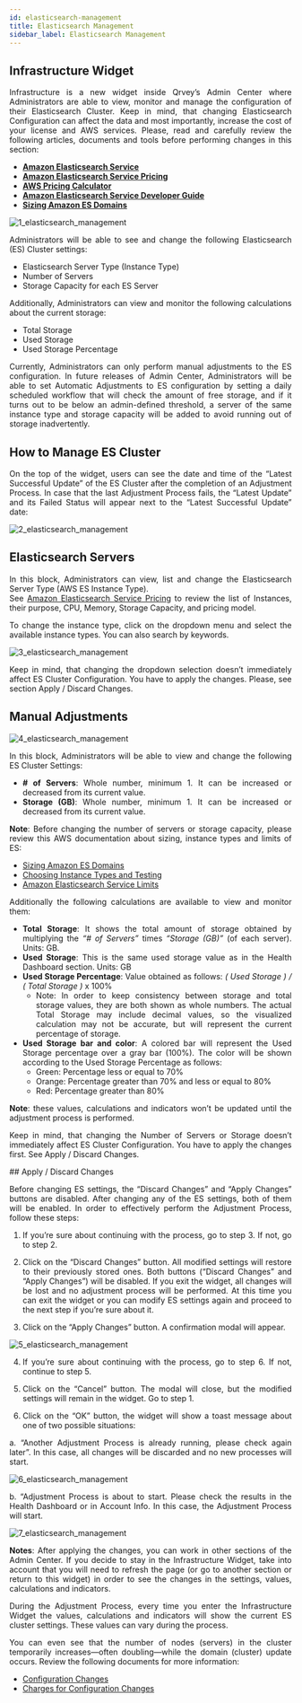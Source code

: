 ```yaml
---
id: elasticsearch-management
title: Elasticsearch Management
sidebar_label: Elasticsearch Management
---
```


<div style="text-align: justify">

##  Infrastructure Widget

Infrastructure is a new widget inside Qrvey’s Admin Center where Administrators are able to view, monitor and manage the configuration of their Elasticsearch Cluster. Keep in mind, that changing Elasticsearch Configuration can affect the data and most importantly, increase the cost of your license and AWS services. Please, read and carefully review the following articles, documents and tools before performing changes in this section: 


* <a href="https://aws.amazon.com/elasticsearch-service/"> <strong>Amazon Elasticsearch Service</strong></a> <br>
* <a href="https://aws.amazon.com/elasticsearch-service/pricing/"> <strong>Amazon Elasticsearch Service Pricing</strong></a> <br>
* <a href="https://calculator.aws/#/"> <strong>AWS Pricing Calculator</strong></a> <br>
* <a href="https://docs.aws.amazon.com/elasticsearch-service/latest/developerguide/what-is-amazon-elasticsearch-service.html"> <strong>Amazon Elasticsearch Service Developer Guide</strong></a> <br>
* <a href="https://docs.aws.amazon.com/elasticsearch-service/latest/developerguide/sizing-domains.html"> <strong>Sizing Amazon ES Domains</strong></a>

![1_elasticsearch_management](https://s3.amazonaws.com/cdn.qrvey.com/documentation_assets/admin/Administering+Qrvey+Composer/elasticsearch_management/elastic1.png#thumbnail)



Administrators will be able to see and change the following Elasticsearch (ES) Cluster settings: 
* Elasticsearch Server Type (Instance Type)
* Number of Servers
* Storage Capacity for each ES Server

Additionally, Administrators can view and monitor the following calculations about the current storage: 
* Total Storage
* Used Storage
* Used Storage Percentage

Currently, Administrators can only perform manual adjustments to the ES configuration. In future releases of Admin Center, Administrators will be able to set Automatic Adjustments to ES configuration by setting a daily scheduled workflow that will check the amount of free storage, and if it turns out to be below an admin-defined threshold, a server of the same instance type and storage capacity will be added to avoid running out of storage inadvertently. 

## How to Manage ES Cluster

On the top of the widget, users can see the date and time of the “Latest Successful Update” of the ES Cluster after the completion of an Adjustment Process. In case that the last Adjustment Process fails, the “Latest Update” and its Failed Status will appear next to the “Latest Successful Update” date: 

![2_elasticsearch_management](https://s3.amazonaws.com/cdn.qrvey.com/documentation_assets/admin/Administering+Qrvey+Composer/elasticsearch_management/elastic2.png#thumbnail)


## Elasticsearch Servers 

In this block, Administrators can view, list and change the Elasticsearch Server Type (AWS ES Instance Type). <br> See 
<a href="https://aws.amazon.com/elasticsearch-service/pricing/"> Amazon Elasticsearch Service Pricing</a> to review the list of Instances, their purpose, CPU, Memory, Storage Capacity, and pricing model. 


To change the instance type, click on the dropdown menu and select the available instance types. You can also search by keywords.

![3_elasticsearch_management](https://s3.amazonaws.com/cdn.qrvey.com/documentation_assets/admin/Administering+Qrvey+Composer/elasticsearch_management/elastic3.png#thumbnail)


Keep in mind, that changing the dropdown selection doesn’t immediately affect ES Cluster Configuration. You have to apply the changes. Please, see section Apply / Discard Changes.


## Manual Adjustments
![4_elasticsearch_management](https://s3.amazonaws.com/cdn.qrvey.com/documentation_assets/admin/Administering+Qrvey+Composer/elasticsearch_management/elastic4.png#thumbnail)


In this block, Administrators will be able to view and change the following ES Cluster Settings: 

* **# of Servers**: Whole number, minimum 1. It can be increased or decreased from its current value.
* **Storage (GB)**: Whole number, minimum 1. It can be increased or decreased from its current value. 

**Note**: Before changing the number of servers or storage capacity, please review this AWS documentation about sizing, instance types and limits of ES: 
* <a href="https://docs.aws.amazon.com/elasticsearch-service/latest/developerguide/sizing-domains.html"> Sizing Amazon ES Domains</a>
* <a href="https://docs.aws.amazon.com/elasticsearch-service/latest/developerguide/sizing-domains.html#aes-bp-instances">Choosing Instance Types and Testing</a>
* <a href="https://docs.aws.amazon.com/elasticsearch-service/latest/developerguide/aes-limits.html">Amazon Elasticsearch Service Limits</a>

Additionally the following calculations are available to view and monitor them: 
* **Total Storage**: It shows the total amount of storage obtained by multiplying the *“# of Servers”* times *“Storage (GB)”* (of each server). Units: GB.
* **Used Storage**: This is the same used storage value as in the Health Dashboard section. Units: GB
* **Used Storage Percentage**: Value obtained as follows: *( Used Storage ) / ( Total Storage )* x 100%
  * Note: In order to keep consistency between storage and total storage values, they are both shown as whole numbers. The actual Total Storage may include decimal values, so the visualized calculation may not be accurate, but will represent the current percentage of storage. 
* **Used Storage bar and color**: A colored bar will represent the Used Storage percentage over a gray bar (100%). The color will be shown according to the Used Storage Percentage as follows: 
  * Green: Percentage less or equal to 70%
  * Orange: Percentage greater than 70% and less or equal to 80%
  * Red: Percentage greater than 80%

**Note**: these values, calculations and indicators won’t be updated until the adjustment process is performed. 

Keep in mind, that changing the Number of Servers or Storage doesn’t immediately affect ES Cluster Configuration. You have to apply the changes first. See Apply / Discard Changes.

## Apply / Discard Changes

Before changing ES settings, the “Discard Changes” and “Apply Changes” buttons are disabled. After changing any of the ES settings, both of them will be enabled. In order to effectively perform the Adjustment Process, follow these steps: 


1. If you’re sure about continuing with the process, go to step 3. If not, go to step 2. 


2. Click on the “Discard Changes” button. All modified settings will restore to their previously stored ones. Both buttons (“Discard Changes” and “Apply Changes”) will be disabled. If you exit the widget, all changes will be lost and no adjustment process will be performed. At this time you can exit the widget or you can modify ES settings again and proceed to the next step if you’re sure about it.   


3. Click on the “Apply Changes” button. A confirmation modal will appear. 

![5_elasticsearch_management](https://s3.amazonaws.com/cdn.qrvey.com/documentation_assets/admin/Administering+Qrvey+Composer/elasticsearch_management/elastic5.png#thumbnail)

4. If you’re sure about continuing with the process, go to step 6. If not, continue to step 5.


5. Click on the “Cancel” button. The modal will close, but the modified settings will remain in the widget. Go to step 1. 

6. Click on the “OK” button, the widget will show a toast message about one of two possible situations: 

a. “Another Adjustment Process is already running, please check again later”. In this case, all changes will be discarded and no new processes will start. 

![6_elasticsearch_management](https://s3.amazonaws.com/cdn.qrvey.com/documentation_assets/admin/Administering+Qrvey+Composer/elasticsearch_management/elastic6.png#thumbnail)
    
b. “Adjustment Process is about to start. Please check the results in the Health Dashboard or in Account Info. In this case, the Adjustment Process will start. 

![7_elasticsearch_management](https://s3.amazonaws.com/cdn.qrvey.com/documentation_assets/admin/Administering+Qrvey+Composer/elasticsearch_management/elastic7.png#thumbnail)

**Notes**: After applying the changes, you can work in other sections of the Admin Center. If you decide to stay in the Infrastructure Widget, take into account that you will need to refresh the page (or go to another section or return to this widget) in order to see the changes in the settings, values, calculations and indicators. 

During the Adjustment Process, every time you enter the Infrastructure Widget the values, calculations and indicators will show the current ES cluster settings. These values can vary during the process. 

You can even see that the number of nodes (servers) in the cluster temporarily increases—often doubling—while the domain (cluster) update occurs. Review the following documents for more information: 
 * <a href="https://docs.aws.amazon.com/elasticsearch-service/latest/developerguide/es-managedomains-configuration-changes.html">Configuration Changes 
 * <a href="https://docs.aws.amazon.com/elasticsearch-service/latest/developerguide/es-managedomains-configuration-changes.html#es-managedomains-config-charges">Charges for Configuration Changes</a>



